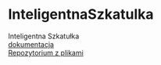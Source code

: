 # InteligentnaSzkatulka
Inteligentna Szkatułka <br/> [dokumentacja](https://marcelinawoziwoda.github.io/InteligentnaSzkatulka/)<br/>  [Repozytorium z plikami](https://github.com/marcelinawoziwoda/InteligentnaSzkatulka/tree/main-app)

